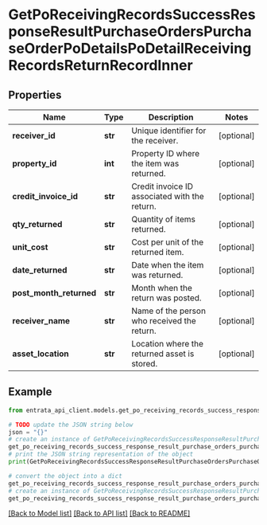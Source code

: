 # GetPoReceivingRecordsSuccessResponseResultPurchaseOrdersPurchaseOrderPoDetailsPoDetailReceivingRecordsReturnRecordInner


## Properties

Name | Type | Description | Notes
------------ | ------------- | ------------- | -------------
**receiver_id** | **str** | Unique identifier for the receiver. | [optional] 
**property_id** | **int** | Property ID where the item was returned. | [optional] 
**credit_invoice_id** | **str** | Credit invoice ID associated with the return. | [optional] 
**qty_returned** | **str** | Quantity of items returned. | [optional] 
**unit_cost** | **str** | Cost per unit of the returned item. | [optional] 
**date_returned** | **str** | Date when the item was returned. | [optional] 
**post_month_returned** | **str** | Month when the return was posted. | [optional] 
**receiver_name** | **str** | Name of the person who received the return. | [optional] 
**asset_location** | **str** | Location where the returned asset is stored. | [optional] 

## Example

```python
from entrata_api_client.models.get_po_receiving_records_success_response_result_purchase_orders_purchase_order_po_details_po_detail_receiving_records_return_record_inner import GetPoReceivingRecordsSuccessResponseResultPurchaseOrdersPurchaseOrderPoDetailsPoDetailReceivingRecordsReturnRecordInner

# TODO update the JSON string below
json = "{}"
# create an instance of GetPoReceivingRecordsSuccessResponseResultPurchaseOrdersPurchaseOrderPoDetailsPoDetailReceivingRecordsReturnRecordInner from a JSON string
get_po_receiving_records_success_response_result_purchase_orders_purchase_order_po_details_po_detail_receiving_records_return_record_inner_instance = GetPoReceivingRecordsSuccessResponseResultPurchaseOrdersPurchaseOrderPoDetailsPoDetailReceivingRecordsReturnRecordInner.from_json(json)
# print the JSON string representation of the object
print(GetPoReceivingRecordsSuccessResponseResultPurchaseOrdersPurchaseOrderPoDetailsPoDetailReceivingRecordsReturnRecordInner.to_json())

# convert the object into a dict
get_po_receiving_records_success_response_result_purchase_orders_purchase_order_po_details_po_detail_receiving_records_return_record_inner_dict = get_po_receiving_records_success_response_result_purchase_orders_purchase_order_po_details_po_detail_receiving_records_return_record_inner_instance.to_dict()
# create an instance of GetPoReceivingRecordsSuccessResponseResultPurchaseOrdersPurchaseOrderPoDetailsPoDetailReceivingRecordsReturnRecordInner from a dict
get_po_receiving_records_success_response_result_purchase_orders_purchase_order_po_details_po_detail_receiving_records_return_record_inner_from_dict = GetPoReceivingRecordsSuccessResponseResultPurchaseOrdersPurchaseOrderPoDetailsPoDetailReceivingRecordsReturnRecordInner.from_dict(get_po_receiving_records_success_response_result_purchase_orders_purchase_order_po_details_po_detail_receiving_records_return_record_inner_dict)
```
[[Back to Model list]](../README.md#documentation-for-models) [[Back to API list]](../README.md#documentation-for-api-endpoints) [[Back to README]](../README.md)


